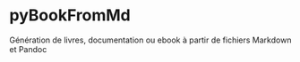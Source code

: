 # pyBookFromMd
Génération de livres, documentation ou ebook à partir de fichiers Markdown et Pandoc
